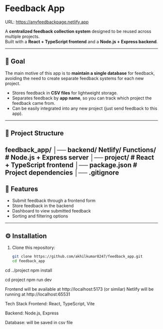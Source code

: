 # Feedback App

 URL: https://anyfeedbackpage.netlify.app
 
A **centralized feedback collection system** designed to be reused across multiple projects.  
Built with a **React + TypeScript frontend** and a **Node.js + Express backend**.

---

## 🎯 Goal
The main motive of this app is to **maintain a single database** for feedback,  
avoiding the need to create separate feedback systems for each new project.  

- Stores feedback in **CSV files** for lightweight storage.  
- Separates feedback by **app name**, so you can track which project the feedback came from.  
- Can be easily integrated into any new project (just send feedback to this app).  

---


## 📂 Project Structure
feedback_app/
│── backend/ Netlify/ Functions/ # Node.js + Express server
│── project/ # React + TypeScript frontend
│── package.json # Project dependencies
│── .gitignore
---

## 🚀 Features
- Submit feedback through a frontend form  
- Store feedback in the backend  
- Dashboard to view submitted feedback  
- Sorting and filtering options  

---

## ⚙️ Installation

1. Clone this repository:
   ```bash
   git clone https://github.com/akhilkumar8247/feedback_app.git
   cd feedback_app

cd ../project
npm install

cd project
npm run dev

Frontend will be available at http://localhost:5173 (or similar)
Netlify will be running at http://localhost:65531

Tech Stack
Frontend: React, TypeScript, Vite

Backend: Node.js, Express

Database: will be saved in csv file 







